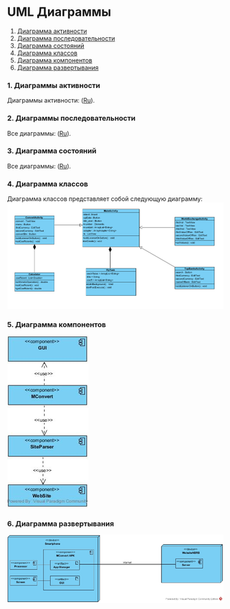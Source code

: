 # UML Диаграммы
1. [Диаграмма активности](#1)
2. [Диаграмма последовательности](#2)
3. [Диаграмма состояний](#3)
4. [Диаграмма классов](#4)
5. [Диаграмма компонентов](#5)
6. [Диаграмма развертывания](#6)


### 1. Диаграммы активности<a name="1"></a>
Диаграммы активности: ([Ru](https://github.com/v4rgon/MConvert/blob/master/Documentation/Diagrams/Activity/README.md)).

### 2. Диаграммы последовательности<a name="2"></a>
Все диаграммы: ([Ru](https://github.com/v4rgon/MConvert/blob/master/Documentation/Diagrams/Sequence/README.md)).


### 3. Диаграмма состояний<a name="3"></a>
Все диаграммы: ([Ru](https://github.com/v4rgon/MConvert/blob/master/Documentation/Diagrams/State/README.md)).

### 4. Диаграмма классов<a name="4"></a>
Диаграмма классов представляет собой следующую диаграмму:
![1](../Diagrams/Class/class.png)

### 5. Диаграмма компонентов<a name="5"></a>
![1](../Diagrams/Component/component.jpg)

### 6. Диаграмма развертывания<a name="6"></a>
![1](../Diagrams/Deployment/depDiagram.jpg)
